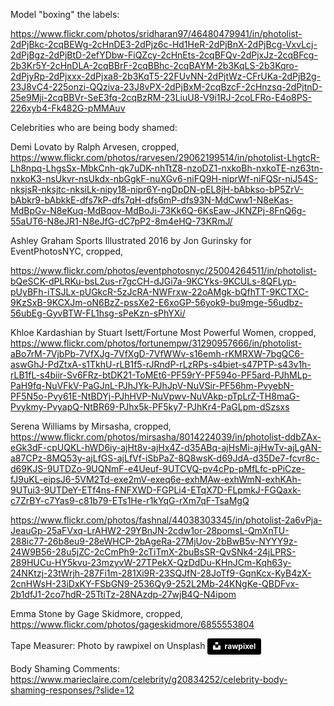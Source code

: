 Model "boxing" the labels: 

https://www.flickr.com/photos/sridharan97/46480479941/in/photolist-2dPjBkc-2cqBEWg-2cHnDE3-2dPjz6c-Hd1HeR-2dPjBnX-2dPjBcg-VxvLcj-2dPjBgz-2dPjBtD-2efYDbw-FiQZcy-2cHnEts-2cqBFQv-2dPjxJz-2cqBFcg-2b3Kr5Y-2cHnDLA-2cqBBrF-2cqBBhc-2cqBAYM-2b3KqLS-2b3Kqro-2dPjyRp-2dPjxxx-2dPjxa8-2b3KqT5-22FUvNN-2dPjtWz-CFrUKa-2dPjB2g-23J8vC4-225onzi-QQziva-23J8vPX-2dPjBxM-2cqBzcF-2cHnzsq-2dPjtnD-25e9Mji-2cqBBVr-SeE3fq-2cqBzRM-23LiuU8-V9i1RJ-2coLFRo-E4o8PS-226xyb4-Fk482G-pMMAuv

Celebrities who are being body shamed:

Demi Lovato by Ralph Arvesen, cropped, https://www.flickr.com/photos/rarvesen/29062199514/in/photolist-LhgtcR-Lh8npq-LhgsSx-MbkCnh-qk7uDK-nhTtZ8-nzoDZ1-nxkoBh-nxkoTE-nz63tn-nxkoK3-nsUkvr-nsUkdx-nbGgkF-nuXGv6-niFQ9H-niprWf-niFQSr-niJ54S-nksjsR-nksjtc-nksiLk-nipy18-nipr6Y-ngDpDN-pEL8jH-bAbkso-bP5ZrV-bAbkr9-bAbkkE-dfs7kP-dfs7qH-dfs6mP-dfs93N-MdCww1-N8eKas-MdBpGv-N8eKuq-MdBqov-MdBoJi-73Kk6Q-6KsEaw-JKNZPj-8FnQ6g-55aUT6-N8eJR1-N8eJfG-dC7pP2-8m4eHQ-73KRmJ/

Ashley Graham Sports Illustrated 2016 by Jon Gurinsky for EventPhotosNYC, cropped, 

https://www.flickr.com/photos/eventphotosnyc/25004264511/in/photolist-bQeSCK-dPLRKu-bsL2us-r7gcCH-dJGi7a-9KCYks-9KCULs-8QFLyp-pUyBFh-iTSJLx-pUGkcR-5zJcRA-NWFrxw-22oAMgk-bQfhTT-9KCTXC-9KzSxB-9KCXJm-oN6BzZ-pssXe2-E6xoGP-56yok9-bu9mge-56udbz-56ubEg-GyvBTW-FL1hsg-sPeKzn-sPhYXi/ 

Khloe Kardashian by Stuart Isett/Fortune Most Powerful Women, cropped, https://www.flickr.com/photos/fortunempw/31290957666/in/photolist-aBo7rM-7VjbPb-7VfXJg-7VfXgD-7VfWWv-s16emh-rKMRXW-7bgQC6-aswGhJ-PdZtxA-s1TkhU-rLB1f5-rJRndP-rLzRPs-s4biet-s47PTP-s43v1h-rLB1fL-s4biir-Sv6FRz-btDK21-ToMEt6-PF59rY-PF594o-PF5ard-PJhMLp-PaH9fq-NuVFkV-PaGJnL-PJhJYk-PJhJpV-NuVSir-PF56hm-PvyebN-PF5N5o-Pvy61E-NtBDYj-PJhHVP-NuVpwv-NuVAkp-pTpLrZ-TH8maG-Pvykmy-PvyapQ-NtBR69-PJhx5k-PF5ky7-PJhKr4-PaGLpm-dSzsxs

Serena Williams by Mirsasha, cropped, https://www.flickr.com/photos/mirsasha/8014224039/in/photolist-ddbZAx-eGk3dF-cpUQKL-hWD6iy-ajHt8v-ajHx4Z-d35ABq-ajHsMi-ajHwTv-ajLgAN-a87CPz-8MQ53y-ajLfGS-ajLfVf-iSbPaZ-8Q8wsK-d69JdA-d35De7-fcvr8c-d69KJS-9UTDZo-9UQNmF-e4Ueuf-9UTCVQ-pv4cPp-pMfLfc-pPiCze-fJ9uKL-eipsJ6-5VM2Td-exe2mV-exeq6e-exhMAw-exhWmN-exhKAh-9UTui3-9UTDeY-ETf4ns-FNFXWD-FGPLi4-ETqX7D-FLpmkJ-FGQaxk-c7ZrBY-c7Yas9-c81b79-ETs1He-r1kYqG-rXm7qF-TsaMgQ

https://www.flickr.com/photos/fashnal/44038303345/in/photolist-2a6vPja-JeauGp-25aFVxq-LrAHW2-29YBnJN-2cdw1or-28pomsL-QmXnTU-288ic77-26b8eu9-28eWHCP-2bAgeRa-27MjUov-2bBwB5v-NYYY9z-24W9B56-28u5jZC-2cCmPh9-2cTiTmX-2buBsSR-QvSNk4-24jLPRS-289HUCu-HY5kvu-23mzyvW-27TPekX-QzDdDu-KHnJCm-Kqh63y-24NKtzj-23tWrjh-287Fi1m-281Xi9R-23SQJfN-28JoTf9-GqnKcx-KyB4zX-2cnHWsH-23iDxKY-FSbGN9-2536Qy9-252L2Mb-24KNgKe-QBDFvx-2b1dfJ1-2co7hdR-25TtiTz-28NAzdp-27wjB4Q-N4ipom

Emma Stone by Gage Skidmore, cropped, https://www.flickr.com/photos/gageskidmore/6855553804

Tape Measurer: Photo by rawpixel on Unsplash <a style="background-color:black;color:white;text-decoration:none;padding:4px 6px;font-family:-apple-system, BlinkMacSystemFont, &quot;San Francisco&quot;, &quot;Helvetica Neue&quot;, Helvetica, Ubuntu, Roboto, Noto, &quot;Segoe UI&quot;, Arial, sans-serif;font-size:12px;font-weight:bold;line-height:1.2;display:inline-block;border-radius:3px" href="https://unsplash.com/@rawpixel?utm_medium=referral&amp;utm_campaign=photographer-credit&amp;utm_content=creditBadge" target="_blank" rel="noopener noreferrer" title="Download free do whatever you want high-resolution photos from rawpixel"><span style="display:inline-block;padding:2px 3px"><svg xmlns="http://www.w3.org/2000/svg" style="height:12px;width:auto;position:relative;vertical-align:middle;top:-2px;fill:white" viewBox="0 0 32 32"><title>unsplash-logo</title><path d="M10 9V0h12v9H10zm12 5h10v18H0V14h10v9h12v-9z"></path></svg></span><span style="display:inline-block;padding:2px 3px">rawpixel</span></a> 

Body Shaming Comments: https://www.marieclaire.com/celebrity/g20834252/celebrity-body-shaming-responses/?slide=12
